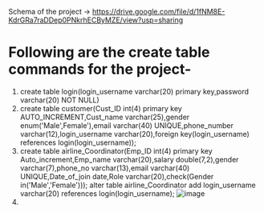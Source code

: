 Schema of the project -> https://drive.google.com/file/d/1fNM8E-KdrGRa7raDDep0PNkrhECByMZE/view?usp=sharing

# Following are the create table commands for the project-

1. create table login(login_username varchar(20) primary key,password varchar(20) NOT NULL)
2. create table customer(Cust_ID int(4) primary key AUTO_INCREMENT,Cust_name varchar(25),gender enum('Male',Female'),email varchar(40) UNIQUE,phone_number varchar(12),login_username varchar(20),foreign key(login_username) references login(login_username));
3. create table airline_Coordinator(Emp_ID int(4) primary key Auto_increment,Emp_name varchar(20),salary double(7,2),gender varchar(7),phone_no varchar(13),email varchar(40) UNIQUE,Date_of_join date,Role varchar(20),check(Gender in('Male','Female')));
   alter table airline_Coordinator add login_username varchar(20) references login(login_username);
![image](https://user-images.githubusercontent.com/59526292/113536707-5543d600-95f4-11eb-8f7e-50bda577efc4.png)
4.



